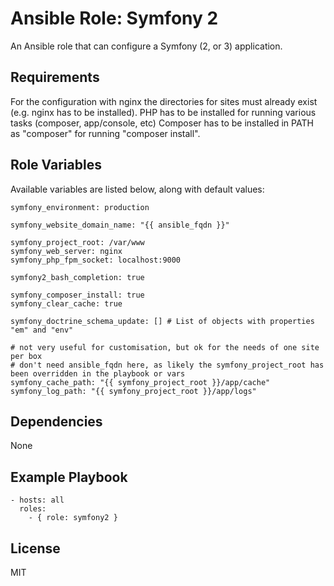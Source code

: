 # Ansible Role: Symfony 2

An Ansible role that can configure a Symfony (2, or 3) application.

## Requirements

For the configuration with nginx the directories for sites must already exist (e.g. nginx has to be installed).
PHP has to be installed for running various tasks (composer, app/console, etc)
Composer has to be installed in PATH as "composer" for running "composer install".

## Role Variables

Available variables are listed below, along with default values:

```
symfony_environment: production

symfony_website_domain_name: "{{ ansible_fqdn }}"

symfony_project_root: /var/www
symfony_web_server: nginx
symfony_php_fpm_socket: localhost:9000

symfony2_bash_completion: true

symfony_composer_install: true
symfony_clear_cache: true

symfony_doctrine_schema_update: [] # List of objects with properties "em" and "env"

# not very useful for customisation, but ok for the needs of one site per box
# don't need ansible_fqdn here, as likely the symfony_project_root has been overridden in the playbook or vars
symfony_cache_path: "{{ symfony_project_root }}/app/cache"
symfony_log_path: "{{ symfony_project_root }}/app/logs"
```

## Dependencies

None

## Example Playbook

    - hosts: all
      roles:
        - { role: symfony2 }

## License

MIT
